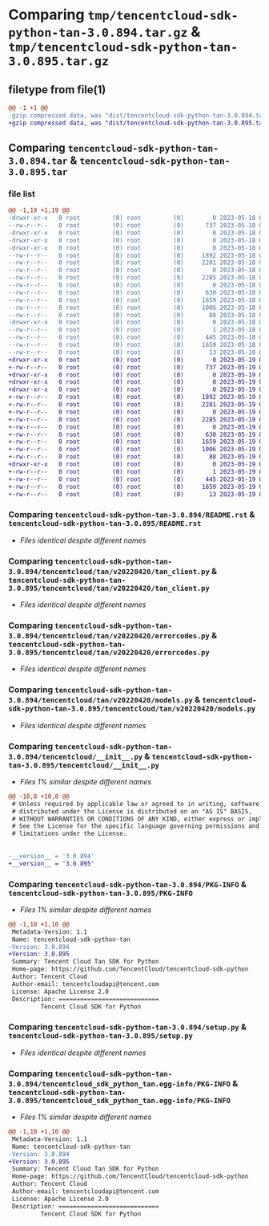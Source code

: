 # Comparing `tmp/tencentcloud-sdk-python-tan-3.0.894.tar.gz` & `tmp/tencentcloud-sdk-python-tan-3.0.895.tar.gz`

## filetype from file(1)

```diff
@@ -1 +1 @@
-gzip compressed data, was "dist/tencentcloud-sdk-python-tan-3.0.894.tar", last modified: Thu May 18 00:36:34 2023, max compression
+gzip compressed data, was "dist/tencentcloud-sdk-python-tan-3.0.895.tar", last modified: Fri May 19 02:59:56 2023, max compression
```

## Comparing `tencentcloud-sdk-python-tan-3.0.894.tar` & `tencentcloud-sdk-python-tan-3.0.895.tar`

### file list

```diff
@@ -1,19 +1,19 @@
-drwxr-xr-x   0 root         (0) root         (0)        0 2023-05-18 00:36:34.000000 tencentcloud-sdk-python-tan-3.0.894/
--rw-r--r--   0 root         (0) root         (0)      737 2023-05-18 00:36:34.000000 tencentcloud-sdk-python-tan-3.0.894/README.rst
-drwxr-xr-x   0 root         (0) root         (0)        0 2023-05-18 00:36:34.000000 tencentcloud-sdk-python-tan-3.0.894/tencentcloud/
-drwxr-xr-x   0 root         (0) root         (0)        0 2023-05-18 00:36:34.000000 tencentcloud-sdk-python-tan-3.0.894/tencentcloud/tan/
-drwxr-xr-x   0 root         (0) root         (0)        0 2023-05-18 00:36:34.000000 tencentcloud-sdk-python-tan-3.0.894/tencentcloud/tan/v20220420/
--rw-r--r--   0 root         (0) root         (0)     1892 2023-05-18 00:36:34.000000 tencentcloud-sdk-python-tan-3.0.894/tencentcloud/tan/v20220420/tan_client.py
--rw-r--r--   0 root         (0) root         (0)     2281 2023-05-18 00:36:34.000000 tencentcloud-sdk-python-tan-3.0.894/tencentcloud/tan/v20220420/errorcodes.py
--rw-r--r--   0 root         (0) root         (0)        0 2023-05-18 00:36:34.000000 tencentcloud-sdk-python-tan-3.0.894/tencentcloud/tan/v20220420/__init__.py
--rw-r--r--   0 root         (0) root         (0)     2285 2023-05-18 00:36:34.000000 tencentcloud-sdk-python-tan-3.0.894/tencentcloud/tan/v20220420/models.py
--rw-r--r--   0 root         (0) root         (0)        0 2023-05-18 00:36:34.000000 tencentcloud-sdk-python-tan-3.0.894/tencentcloud/tan/__init__.py
--rw-r--r--   0 root         (0) root         (0)      630 2023-05-18 00:36:34.000000 tencentcloud-sdk-python-tan-3.0.894/tencentcloud/__init__.py
--rw-r--r--   0 root         (0) root         (0)     1659 2023-05-18 00:36:34.000000 tencentcloud-sdk-python-tan-3.0.894/PKG-INFO
--rw-r--r--   0 root         (0) root         (0)     1006 2023-05-18 00:36:34.000000 tencentcloud-sdk-python-tan-3.0.894/setup.py
--rw-r--r--   0 root         (0) root         (0)       88 2023-05-18 00:36:34.000000 tencentcloud-sdk-python-tan-3.0.894/setup.cfg
-drwxr-xr-x   0 root         (0) root         (0)        0 2023-05-18 00:36:34.000000 tencentcloud-sdk-python-tan-3.0.894/tencentcloud_sdk_python_tan.egg-info/
--rw-r--r--   0 root         (0) root         (0)        1 2023-05-18 00:36:34.000000 tencentcloud-sdk-python-tan-3.0.894/tencentcloud_sdk_python_tan.egg-info/dependency_links.txt
--rw-r--r--   0 root         (0) root         (0)      445 2023-05-18 00:36:34.000000 tencentcloud-sdk-python-tan-3.0.894/tencentcloud_sdk_python_tan.egg-info/SOURCES.txt
--rw-r--r--   0 root         (0) root         (0)     1659 2023-05-18 00:36:34.000000 tencentcloud-sdk-python-tan-3.0.894/tencentcloud_sdk_python_tan.egg-info/PKG-INFO
--rw-r--r--   0 root         (0) root         (0)       13 2023-05-18 00:36:34.000000 tencentcloud-sdk-python-tan-3.0.894/tencentcloud_sdk_python_tan.egg-info/top_level.txt
+drwxr-xr-x   0 root         (0) root         (0)        0 2023-05-19 02:59:56.000000 tencentcloud-sdk-python-tan-3.0.895/
+-rw-r--r--   0 root         (0) root         (0)      737 2023-05-19 02:59:55.000000 tencentcloud-sdk-python-tan-3.0.895/README.rst
+drwxr-xr-x   0 root         (0) root         (0)        0 2023-05-19 02:59:56.000000 tencentcloud-sdk-python-tan-3.0.895/tencentcloud/
+drwxr-xr-x   0 root         (0) root         (0)        0 2023-05-19 02:59:56.000000 tencentcloud-sdk-python-tan-3.0.895/tencentcloud/tan/
+drwxr-xr-x   0 root         (0) root         (0)        0 2023-05-19 02:59:56.000000 tencentcloud-sdk-python-tan-3.0.895/tencentcloud/tan/v20220420/
+-rw-r--r--   0 root         (0) root         (0)     1892 2023-05-19 02:59:55.000000 tencentcloud-sdk-python-tan-3.0.895/tencentcloud/tan/v20220420/tan_client.py
+-rw-r--r--   0 root         (0) root         (0)     2281 2023-05-19 02:59:55.000000 tencentcloud-sdk-python-tan-3.0.895/tencentcloud/tan/v20220420/errorcodes.py
+-rw-r--r--   0 root         (0) root         (0)        0 2023-05-19 02:59:55.000000 tencentcloud-sdk-python-tan-3.0.895/tencentcloud/tan/v20220420/__init__.py
+-rw-r--r--   0 root         (0) root         (0)     2285 2023-05-19 02:59:55.000000 tencentcloud-sdk-python-tan-3.0.895/tencentcloud/tan/v20220420/models.py
+-rw-r--r--   0 root         (0) root         (0)        0 2023-05-19 02:59:55.000000 tencentcloud-sdk-python-tan-3.0.895/tencentcloud/tan/__init__.py
+-rw-r--r--   0 root         (0) root         (0)      630 2023-05-19 02:59:55.000000 tencentcloud-sdk-python-tan-3.0.895/tencentcloud/__init__.py
+-rw-r--r--   0 root         (0) root         (0)     1659 2023-05-19 02:59:56.000000 tencentcloud-sdk-python-tan-3.0.895/PKG-INFO
+-rw-r--r--   0 root         (0) root         (0)     1006 2023-05-19 02:59:55.000000 tencentcloud-sdk-python-tan-3.0.895/setup.py
+-rw-r--r--   0 root         (0) root         (0)       88 2023-05-19 02:59:56.000000 tencentcloud-sdk-python-tan-3.0.895/setup.cfg
+drwxr-xr-x   0 root         (0) root         (0)        0 2023-05-19 02:59:56.000000 tencentcloud-sdk-python-tan-3.0.895/tencentcloud_sdk_python_tan.egg-info/
+-rw-r--r--   0 root         (0) root         (0)        1 2023-05-19 02:59:56.000000 tencentcloud-sdk-python-tan-3.0.895/tencentcloud_sdk_python_tan.egg-info/dependency_links.txt
+-rw-r--r--   0 root         (0) root         (0)      445 2023-05-19 02:59:56.000000 tencentcloud-sdk-python-tan-3.0.895/tencentcloud_sdk_python_tan.egg-info/SOURCES.txt
+-rw-r--r--   0 root         (0) root         (0)     1659 2023-05-19 02:59:56.000000 tencentcloud-sdk-python-tan-3.0.895/tencentcloud_sdk_python_tan.egg-info/PKG-INFO
+-rw-r--r--   0 root         (0) root         (0)       13 2023-05-19 02:59:56.000000 tencentcloud-sdk-python-tan-3.0.895/tencentcloud_sdk_python_tan.egg-info/top_level.txt
```

### Comparing `tencentcloud-sdk-python-tan-3.0.894/README.rst` & `tencentcloud-sdk-python-tan-3.0.895/README.rst`

 * *Files identical despite different names*

### Comparing `tencentcloud-sdk-python-tan-3.0.894/tencentcloud/tan/v20220420/tan_client.py` & `tencentcloud-sdk-python-tan-3.0.895/tencentcloud/tan/v20220420/tan_client.py`

 * *Files identical despite different names*

### Comparing `tencentcloud-sdk-python-tan-3.0.894/tencentcloud/tan/v20220420/errorcodes.py` & `tencentcloud-sdk-python-tan-3.0.895/tencentcloud/tan/v20220420/errorcodes.py`

 * *Files identical despite different names*

### Comparing `tencentcloud-sdk-python-tan-3.0.894/tencentcloud/tan/v20220420/models.py` & `tencentcloud-sdk-python-tan-3.0.895/tencentcloud/tan/v20220420/models.py`

 * *Files identical despite different names*

### Comparing `tencentcloud-sdk-python-tan-3.0.894/tencentcloud/__init__.py` & `tencentcloud-sdk-python-tan-3.0.895/tencentcloud/__init__.py`

 * *Files 1% similar despite different names*

```diff
@@ -10,8 +10,8 @@
 # Unless required by applicable law or agreed to in writing, software
 # distributed under the License is distributed on an "AS IS" BASIS,
 # WITHOUT WARRANTIES OR CONDITIONS OF ANY KIND, either express or implied.
 # See the License for the specific language governing permissions and
 # limitations under the License.
 
 
-__version__ = '3.0.894'
+__version__ = '3.0.895'
```

### Comparing `tencentcloud-sdk-python-tan-3.0.894/PKG-INFO` & `tencentcloud-sdk-python-tan-3.0.895/PKG-INFO`

 * *Files 1% similar despite different names*

```diff
@@ -1,10 +1,10 @@
 Metadata-Version: 1.1
 Name: tencentcloud-sdk-python-tan
-Version: 3.0.894
+Version: 3.0.895
 Summary: Tencent Cloud Tan SDK for Python
 Home-page: https://github.com/TencentCloud/tencentcloud-sdk-python
 Author: Tencent Cloud
 Author-email: tencentcloudapi@tencent.com
 License: Apache License 2.0
 Description: ============================
         Tencent Cloud SDK for Python
```

### Comparing `tencentcloud-sdk-python-tan-3.0.894/setup.py` & `tencentcloud-sdk-python-tan-3.0.895/setup.py`

 * *Files identical despite different names*

### Comparing `tencentcloud-sdk-python-tan-3.0.894/tencentcloud_sdk_python_tan.egg-info/PKG-INFO` & `tencentcloud-sdk-python-tan-3.0.895/tencentcloud_sdk_python_tan.egg-info/PKG-INFO`

 * *Files 1% similar despite different names*

```diff
@@ -1,10 +1,10 @@
 Metadata-Version: 1.1
 Name: tencentcloud-sdk-python-tan
-Version: 3.0.894
+Version: 3.0.895
 Summary: Tencent Cloud Tan SDK for Python
 Home-page: https://github.com/TencentCloud/tencentcloud-sdk-python
 Author: Tencent Cloud
 Author-email: tencentcloudapi@tencent.com
 License: Apache License 2.0
 Description: ============================
         Tencent Cloud SDK for Python
```

